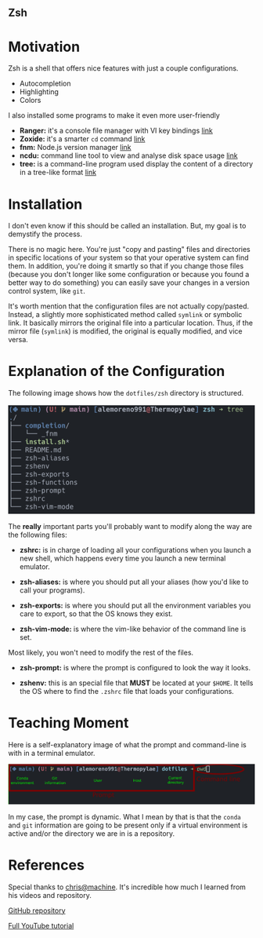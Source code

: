 Zsh
---

# Motivation

Zsh is a shell that offers nice features with just a couple configurations.

- Autocompletion 
- Highlighting
- Colors

I also installed some programs to make it even more user-friendly 

- **Ranger:** it's a console file manager with VI key bindings [link](https://ranger.github.io/)
- **Zoxide:** it's a smarter `cd` command [link](https://github.com/ajeetdsouza/zoxide)
- **fnm:** Node.js version manager [link](https://github.com/Schniz/fnm)
- **ncdu:** command line tool to view and analyse disk space usage [link](https://dev.yorhel.nl/ncdu) 
- **tree:** is a command-line program used display the content of a directory in a tree-like format [link](https://linux.die.net/man/1/tree)

# Installation 

I don't even know if this should be called an installation. But, my goal is to demystify the process.

There is no magic here. You're just "copy and pasting" files and directories in specific locations 
of your system so that your operative system can find them. In addition, you're doing it smartly 
so that if you change those files (because you don't longer like some configuration or because 
you found a better way to do something) you can easily save your changes in a version control system,
like `git`.

It's worth mention that the configuration files are not actually copy/pasted. Instead, a 
slightly more sophisticated method called `symlink` or symbolic link. It basically 
mirrors the original file into a particular location. Thus, if the mirror file (`symlink`) is 
modified, the original is equally modified, and vice versa. 

# Explanation of the Configuration

The following image shows how the `dotfiles/zsh` directory is structured.

![](./doc/img/zsh_structure.png)

The **really** important parts you'll probably want to modify along the way are the following files:

- **zshrc:** is in charge of loading all your configurations when you launch a new shell, which 
happens every time you launch a new terminal emulator.

- **zsh-aliases:** is where you should put all your aliases (how you'd like to call your programs).

- **zsh-exports:** is where you should put all the environment variables you care to export,
so that the OS knows they exist.

- **zsh-vim-mode:** is where the vim-like behavior of the command line is set. 

Most likely, you won't need to modify the rest of the files. 

- **zsh-prompt:** is where the prompt is configured to look the way it looks.

- **zshenv:** this is an special file that __MUST__ be located at your `$HOME`. It tells the OS 
where to find the `.zshrc` file that loads your configurations. 

 
# Teaching Moment 

Here is a self-explanatory image of what the prompt and command-line is with in a terminal emulator.

![](./doc/img/prompt.png)

In my case, the prompt is dynamic. What I mean by that is that the `conda` and `git` information 
are going to be present only if a virtual environment is active and/or the directory we are in 
is a repository.

# References

Special thanks to [chris@machine](https://www.chrisatmachine.com/). It's incredible how much I learned 
from his videos and repository.

[GitHub repository](https://github.com/Mach-OS/Machfiles)

[Full YouTube tutorial](https://www.youtube.com/playlist?list=PLhoH5vyxr6QpGSDfaYLxOgjCzCej6q0kP)
